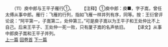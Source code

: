　　（11）庾中郎与王平子雁行①。
　　【注释】①庾中郎：庾■，字子嵩，曾任太傅从事中郎。雁行：飞雁的行列，指如飞雁一样并列有序，同等。按：王衍曾评论说：“阿平第一，子嵩第二，处仲第三。”可是庾子嵩以为王平子和王处仲比不上自己。后来王平子、王处仲一死一败，只有厦子嵩的名声依旧。
　　【译文】从事中郎庾子嵩和王平子并列。
<br>[上一篇](09_10) [回卷首](09_00) [下一篇](09_12)
